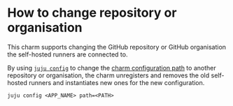 # How to change repository or organisation

This charm supports changing the GitHub repository or GitHub organisation the self-hosted runners are connected to.

By using [`juju config`](https://juju.is/docs/juju/juju-config) to change the [charm configuration path](https://charmhub.io/github-runner/configure#path) to another repository or organisation, the charm unregisters and removes the old self-hosted runners and instantiates new ones for the new configuration.

```shell
juju config <APP_NAME> path=<PATH>
```